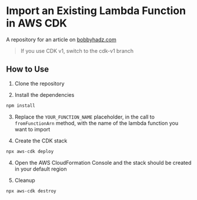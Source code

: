 # Import an Existing Lambda Function in AWS CDK

A repository for an article on
[bobbyhadz.com](https://bobbyhadz.com/blog/aws-cdk-import-existing-lambda)

> If you use CDK v1, switch to the cdk-v1 branch

## How to Use

1. Clone the repository

2. Install the dependencies

```bash
npm install
```

3. Replace the `YOUR_FUNCTION_NAME` placeholder, in the call to
   `fromFunctionArn` method, with the name of the lambda function you want to
   import

4. Create the CDK stack

```bash
npx aws-cdk deploy
```

4. Open the AWS CloudFormation Console and the stack should be created in your
   default region

5. Cleanup

```bash
npx aws-cdk destroy
```
